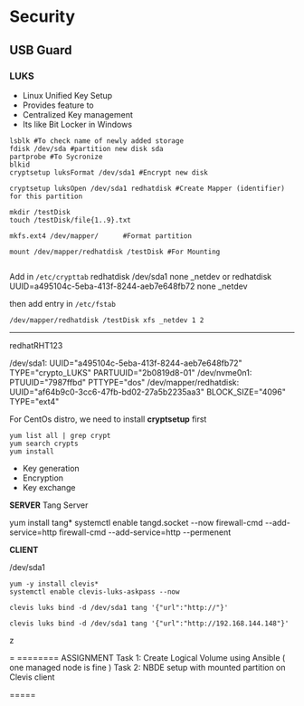 # Security



## USB Guard


### LUKS 
- Linux Unified Key Setup
- Provides feature to 
- Centralized Key management
- Its like Bit Locker in Windows


```shell
lsblk #To check name of newly added storage 
fdisk /dev/sda #partition new disk sda
partprobe #To Sycronize 
blkid 
cryptsetup luksFormat /dev/sda1 #Encrypt new disk 

cryptsetup luksOpen /dev/sda1 redhatdisk #Create Mapper (identifier) for this partition

mkdir /testDisk
touch /testDisk/file{1..9}.txt

mkfs.ext4 /dev/mapper/      #Format partition

mount /dev/mapper/redhatdisk /testDisk #For Mounting


```

Add in  `/etc/crypttab`
redhatdisk /dev/sda1 none _netdev
or 
redhatdisk UUID=a495104c-5eba-413f-8244-aeb7e648fb72 none _netdev

then add entry in `/etc/fstab`

```/dev/mapper/redhatdisk /testDisk xfs _netdev 1 2```

--------
redhatRHT123

/dev/sda1: UUID="a495104c-5eba-413f-8244-aeb7e648fb72" TYPE="crypto_LUKS" PARTUUID="2b0819d8-01"
/dev/nvme0n1: PTUUID="7987ffbd" PTTYPE="dos"
/dev/mapper/redhatdisk: UUID="af64b9c0-3cc6-47fb-bd02-27a5b2235aa3" BLOCK_SIZE="4096" TYPE="ext4"



For CentOs distro, we need to install **cryptsetup** first 

```
yum list all | grep crypt 
yum search crypts
yum install 
```


- Key generation 
- Encryption
- Key exchange 





**SERVER**
Tang Server 

yum install tang*
systemctl enable tangd.socket --now
firewall-cmd --add-service=http
firewall-cmd --add-service=http --permenent


**CLIENT**

/dev/sda1

```shell
yum -y install clevis*
systemctl enable clevis-luks-askpass --now

clevis luks bind -d /dev/sda1 tang '{"url":"http://"}'

clevis luks bind -d /dev/sda1 tang '{"url":"http://192.168.144.148"}'
```

z

=
======== ASSIGNMENT 
Task 1:   Create Logical Volume using Ansible ( one managed node is fine )
Task 2:  NBDE setup with mounted partition on Clevis client

=====